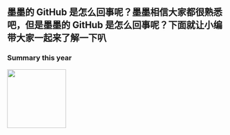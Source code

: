 ##   墨墨的 GitHub 是怎么回事呢？墨墨相信大家都很熟悉吧，但是墨墨的 GitHub 是怎么回事呢？下面就让小编带大家一起来了解一下叭


### Summary this year
<img align="" height="137px" src="https://github-readme-stats.vercel.app/api?username=Moyasiki&show_icons=true" />

